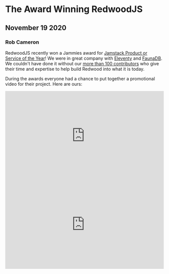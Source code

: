 # The Award Winning RedwoodJS
## November 19 2020
### Rob Cameron

RedwoodJS recently won a Jammies award for [Jamstack Product or Service of the Year](https://www.netlify.com/blog/2020/10/06/announcing-the-jammies-awards-winners/)!
We were in great company with [Eleventy](https://www.11ty.dev/docs/) and [FaunaDB](https://fauna.com/). We couldn't have done it without
our [more than 100 contributors](https://github.com/redwoodjs/redwood#contributors) who give their time and expertise to help
build Redwood into what it is today.

During the awards everyone had a chance to put together a promotional video for their project. Here are ours:

<div class="my-8" style="position: relative; padding-bottom: 56.25%; height: 0;">
  <iframe width="560" height="315" src="https://www.youtube.com/embed/KnvkdF3z85Q" frameborder="0" allow="accelerometer; autoplay; clipboard-write; encrypted-media; gyroscope; picture-in-picture" allowfullscreen style="position: absolute; top: 0; left: 0; width: 100%; height: 100%;"></iframe>
</div>

<div class="my-8" style="position: relative; padding-bottom: 56.25%; height: 0;">
  <iframe width="560" height="315" src="https://www.youtube.com/embed/1cCR_IVkUw4" frameborder="0" allow="accelerometer; autoplay; clipboard-write; encrypted-media; gyroscope; picture-in-picture" allowfullscreen style="position: absolute; top: 0; left: 0; width: 100%; height: 100%;"></iframe>
</div>
